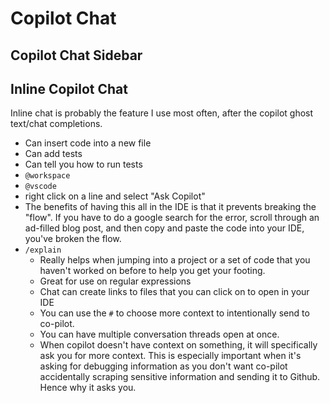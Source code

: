 # Copilot Chat
## Copilot Chat Sidebar

## Inline Copilot Chat
Inline chat is probably the feature I use most often, after the copilot ghost text/chat completions.

- Can insert code into a new file
- Can add tests
- Can tell you how to run tests
- `@workspace`
- `@vscode`
- right click on a line and select "Ask Copilot"
- The benefits of having this all in the IDE is that it prevents breaking the "flow". If you have to do a google search for the error, scroll through an ad-filled blog post, and then copy and paste the code into your IDE, you've broken the flow. 
- `/explain`
  - Really helps when jumping into a project or a set of code that you haven't worked on before to help you get your footing.
  - Great for use on regular expressions
  - Chat can create links to files that you can click on to open in your IDE
  - You can use the `#` to choose more context to intentionally send to co-pilot.
  - You can have multiple conversation threads open at once.
  - When copilot doesn't have context on something, it will specifically ask you for more context. This is especially important when it's asking for debugging information as you don't want co-pilot accidentally scraping sensitive information and sending it to Github. Hence why it asks you.
